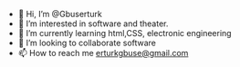 - 👋 Hi, I’m @Gbuserturk
- 👀 I’m interested in software and theater.
- 🌱 I’m currently learning html,CSS, electronic engineering
- 💞️ I’m looking to collaborate software
- 📫 How to reach me erturkgbuse@gmail.com

<!---
Gbuserturk/Gbuserturk is a ✨ special ✨ repository because its `README.md` (this file) appears on your GitHub profile.
You can click the Preview link to take a look at your changes.
--->
